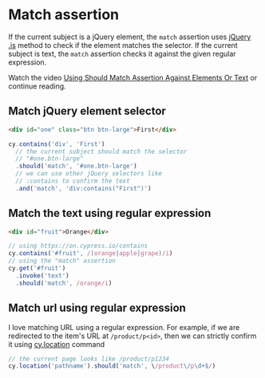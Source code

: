 # Match assertion

If the current subject is a jQuery element, the `match` assertion uses [jQuery .is](https://api.jquery.com/is/) method to check if the element matches the selector. If the current subject is text, the `match` assertion checks it against the given regular expression.

Watch the video [Using Should Match Assertion Against Elements Or Text](https://youtu.be/FTjWAeCWpHQ) or continue reading.

## Match jQuery element selector

<!-- fiddle Match jQuery element selector -->

```html
<div id="one" class="btn btn-large">First</div>
```

```js
cy.contains('div', 'First')
  // the current subject should match the selector
  // "#one.btn-large"
  .should('match', '#one.btn-large')
  // we can use other jQuery selectors like
  // :contains to confirm the text
  .and('match', 'div:contains("First")')
```

<!-- fiddle-end -->

## Match the text using regular expression

<!-- fiddle Match text using regular expression -->

```html
<div id="fruit">Orange</div>
```

```js
// using https://on.cypress.io/contains
cy.contains('#fruit', /(orange|apple|grape)/i)
// using the "match" assertion
cy.get('#fruit')
  .invoke('text')
  .should('match', /orange/i)
```

<!-- fiddle-end -->

## Match url using regular expression

I love matching URL using a regular expression. For example, if we are redirected to the item's URL at `/product/p<id>`, then we can strictly confirm it using [cy.location](https://on.cypress.io/location) command

```js
// the current page looks like /product/p1234
cy.location('pathname').should('match', \/product\/p\d+$/)
```
